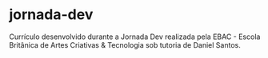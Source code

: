 # jornada-dev
Currículo desenvolvido durante a Jornada Dev realizada pela EBAC - Escola Britânica de Artes Criativas & Tecnologia sob tutoria de Daniel Santos.
